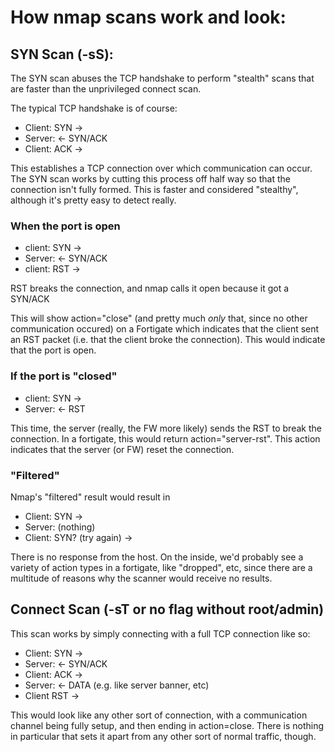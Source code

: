 # How nmap scans work and look: 

## SYN Scan (-sS):

The SYN scan abuses the TCP handshake to perform "stealth" scans that are faster than the unprivileged connect scan. 

The typical TCP handshake is of course: 

- Client: SYN -> 
- Server: <- SYN/ACK
- Client: ACK -> 

This establishes a TCP connection over which communication can occur. The SYN scan works by cutting this process off half way so that the connection isn't fully formed. This is faster and considered "stealthy", although it's pretty easy to detect really.

### When the port is open

- client: SYN ->
- Server: <- SYN/ACK
- client: RST -> 

RST breaks the connection, and nmap calls it open because it got a SYN/ACK 

This will show action="close" (and pretty much *only* that, since no other communication occured) on a Fortigate which indicates that the client sent an RST packet (i.e. that the client broke the connection). This would indicate that the port is open. 

### If the port is "closed"

- client: SYN -> 
- Server: <- RST

This time, the server (really, the FW more likely) sends the RST to break the connection. In a fortigate, this would return action="server-rst". This action indicates that the server (or FW) reset the connection. 

### "Filtered"

Nmap's "filtered" result would result in

- Client: SYN -> 
- Server: (nothing)
- Client: SYN? (try again) -> 

There is no response from the host. On the inside, we'd probably see a variety of action types in a fortigate, like "dropped", etc, since there are a multitude of reasons why the scanner would receive no results. 

## Connect Scan (-sT or no flag without root/admin)

This scan works by simply connecting with a full TCP connection like so: 

- Client: SYN -> 
- Server: <- SYN/ACK
- Client: ACK -> 
- Server: <- DATA (e.g. like server banner, etc)
- Client RST -> 

This would look like any other sort of connection, with a communication channel being fully setup, and then ending in action=close. There is nothing in particular that sets it apart from any other sort of normal traffic, though. 
